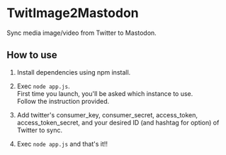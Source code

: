 # TwitImage2Mastodon

Sync media image/video from Twitter to Mastodon.

## How to use
1. Install dependencies using npm install.

2. Exec `node app.js`.  
First time you launch, you'll be asked which instance to use.  
Follow the instruction provided.  

3. Add twitter's consumer_key, consumer_secret, access_token, access_token_secret, and your desired ID (and hashtag for option) of Twitter to sync.  

4. Exec `node app.js` and that's it!!